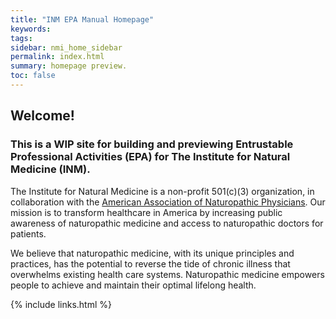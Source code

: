 ```yaml
---
title: "INM EPA Manual Homepage"
keywords: 
tags: 
sidebar: nmi_home_sidebar 
permalink: index.html
summary: homepage preview.
toc: false
---
```


## Welcome! 
### This is a WIP site for building and previewing Entrustable Professional Activities (EPA) for The Institute for Natural Medicine (INM).

The Institute for Natural Medicine is a non-profit 501(c)(3) organization, in collaboration with the [American Association of Naturopathic Physicians](https://naturopathic.org/). Our mission is to transform healthcare in America by increasing public awareness of naturopathic medicine and access to naturopathic doctors for patients.

We believe that naturopathic medicine, with its unique principles and practices, has the potential to reverse the tide of chronic illness that overwhelms existing health care systems. Naturopathic medicine empowers people to achieve and maintain their optimal lifelong health.

{% include links.html %}